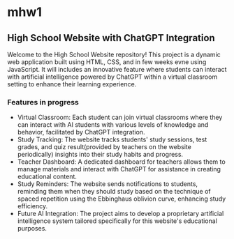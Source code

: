# mhw1

## High School Website with ChatGPT Integration
Welcome to the High School Website repository! This project is a dynamic web application built using HTML, CSS, and in few weeks evne using JavaScript. It will includes an innovative feature where students can interact with artificial intelligence powered by ChatGPT within a virtual classroom setting to enhance their learning experience.

### Features in progress
* Virtual Classroom: Each student can join virtual classrooms where they can interact with AI students with various levels of knowledge and behavior, facilitated by ChatGPT integration.
* Study Tracking: The website tracks students' study sessions, test grades, and quiz result(provided by teachers on the website periodically) insights into their study habits and progress.
* Teacher Dashboard: A dedicated dashboard for teachers allows them to manage materials and interact with ChatGPT for assistance in creating educational content.
* Study Reminders: The website sends notifications to students, reminding them when they should study based on the technique of spaced repetition using the Ebbinghaus oblivion curve, enhancing study efficiency.
* Future AI Integration: The project aims to develop a proprietary artificial intelligence system tailored specifically for this website's educational purposes.
